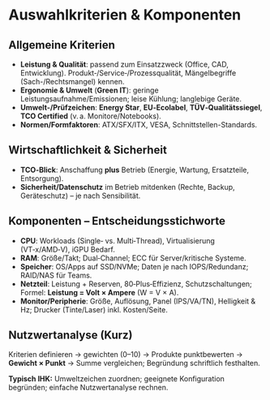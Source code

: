 # Auswahlkriterien & Komponenten


## Allgemeine Kriterien
- **Leistung & Qualität**: passend zum Einsatzzweck (Office, CAD, Entwicklung). Produkt‑/Service‑/Prozessqualität, Mängelbegriffe (Sach-/Rechtsmangel) kennen.
- **Ergonomie & Umwelt** (**Green IT**): geringe Leistungsaufnahme/Emissionen; leise Kühlung; langlebige Geräte.
- **Umwelt-/Prüfzeichen**: **Energy Star**, **EU‑Ecolabel**, **TÜV‑Qualitätssiegel**, **TCO Certified** (v. a. Monitore/Notebooks).
- **Normen/Formfaktoren**: ATX/SFX/ITX, VESA, Schnittstellen-Standards.


## Wirtschaftlichkeit & Sicherheit
- **TCO‑Blick**: Anschaffung **plus** Betrieb (Energie, Wartung, Ersatzteile, Entsorgung).
- **Sicherheit/Datenschutz** im Betrieb mitdenken (Rechte, Backup, Geräteschutz) – je nach Sensibilität.


## Komponenten – Entscheidungsstichworte
- **CPU**: Workloads (Single‑ vs. Multi‑Thread), Virtualisierung (VT‑x/AMD‑V), iGPU Bedarf.
- **RAM**: Größe/Takt; Dual‑Channel; ECC für Server/kritische Systeme.
- **Speicher**: OS/Apps auf SSD/NVMe; Daten je nach IOPS/Redundanz; RAID/NAS für Teams.
- **Netzteil**: Leistung + Reserven, 80‑Plus‑Effizienz, Schutzschaltungen; Formel: **Leistung = Volt × Ampere** (W = V × A).
- **Monitor/Peripherie**: Größe, Auflösung, Panel (IPS/VA/TN), Helligkeit & Hz; Drucker (Tinte/Laser) inkl. Kosten/Seite.


## Nutzwertanalyse (Kurz)
Kriterien definieren → gewichten (0–10) → Produkte punktbewerten → **Gewicht × Punkt** → Summe vergleichen; Begründung schriftlich festhalten.


**Typisch IHK:** Umweltzeichen zuordnen; geeignete Konfiguration begründen; einfache Nutzwertanalyse rechnen.
